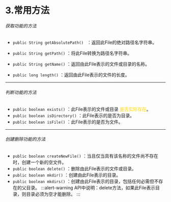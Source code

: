 # 3.常用方法
###### 获取功能的方法
* `public String getAbsolutePath() ` ：返回此File的绝对路径名字符串。

* ` public String getPath() ` ：将此File转换为路径名字符串。 

* `public String getName()`  ：返回由此File表示的文件或目录的名称。  

* `public long length()`  ：返回由此File表示的文件的长度。 
***
###### 判断功能的方法
- `public boolean exists()` ：此File表示的文件或目录 <font color=gold>是否实际存在</font>。
- `public boolean isDirectory()` ：此File表示的是否为目录。
- `public boolean isFile()` ：此File表示的是否为文件。

***
###### 创建删除功能的方法
- `public boolean createNewFile()` ：当且仅当具有该名称的文件尚不存在时，创建一个新的空文件。 
- `public boolean delete()` ：删除由此File表示的文件或目录。  
- `public boolean mkdir()` ：创建由此File表示的目录。
- `public boolean mkdirs()` ：创建由此File表示的目录，包括任何必需但不存在的父目录。
:::alert-warning
API中说明：delete方法，如果此File表示目录，则目录必须为空才能删除。
:::